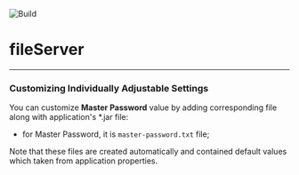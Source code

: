 ![Build](https://github.com/Vi-Soft/fileServer/actions/workflows/java-maven.yml/badge.svg)
# fileServer

---
### Customizing Individually Adjustable Settings

You can customize __Master Password__ value by adding corresponding file along with application's *.jar file:

- for Master Password, it is `master-password.txt` file;

Note that these files are created automatically and contained default values which taken from application properties.
